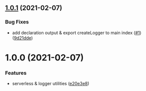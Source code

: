 ## [1.0.1](https://github.com/maviola5/hephaestus/compare/v1.0.0...v1.0.1) (2021-02-07)


### Bug Fixes

* add declaration output & export createLogger to main index ([#1](https://github.com/maviola5/hephaestus/issues/1)) ([9d21dde](https://github.com/maviola5/hephaestus/commit/9d21ddece566d788fef87442de8b3476f32b62cd))

# 1.0.0 (2021-02-07)


### Features

* serverless & logger utilities ([e20e3e8](https://github.com/maviola5/hephaestus/commit/e20e3e88d530bfd1da45d78e6edae44349f556b8))
